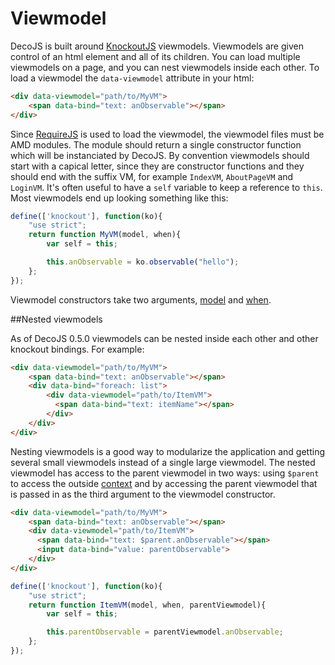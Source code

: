 <div class="page-header">
  <h1>Viewmodel</h1>
</div>

DecoJS is built around [KnockoutJS](http://knockoutjs.com) viewmodels. Viewmodels are given control of an html element and all of its children. You can load multiple viewmodels on a page, and you can nest viewmodels inside each other. To load a viewmodel the `data-viewmodel` attribute in your html:

```html
<div data-viewmodel="path/to/MyVM">
    <span data-bind="text: anObservable"></span>
</div>
```

Since [RequireJS](http://requirejs.org) is used to load the viewmodel, the viewmodel files must be AMD modules. The module should return a single constructor function which will be instanciated by DecoJS. By convention viewmodels should start with a capical letter, since they are constructor functions and they should end with the suffix VM, for example `IndexVM`, `AboutPageVM` and `LoginVM`. It's often useful to have a `self` variable to keep a reference to `this`. Most viewmodels end up looking something like this:

```js
define(['knockout'], function(ko){
    "use strict";
    return function MyVM(model, when){
        var self = this;

        this.anObservable = ko.observable("hello");
    };
});
```

Viewmodel constructors take two arguments, [model](#/reference/model) and [when](#/reference/when). 

##Nested viewmodels

As of DecoJS 0.5.0 viewmodels can be nested inside each other and other knockout bindings. For example:

```html
<div data-viewmodel="path/to/MyVM">
    <span data-bind="text: anObservable"></span>
    <div data-bind="foreach: list">
        <div data-viewmodel="path/to/ItemVM">
          <span data-bind="text: itemName"></span>
        </div>
    </div>
</div>
```

Nesting viewmodels is a good way to modularize the application and getting several small viewmodels instead of a single large viewmodel. The nested viewmodel has access to the parent viewmodel in two ways: using `$parent` to access the outside [context](http://knockoutjs.com/documentation/binding-context.html) and by accessing the parent viewmodel that is passed in as the third argument to the viewmodel constructor.

```html
<div data-viewmodel="path/to/MyVM">
    <span data-bind="text: anObservable"></span>
    <div data-viewmodel="path/to/ItemVM">
      <span data-bind="text: $parent.anObservable"></span>
      <input data-bind="value: parentObservable">
    </div>
</div>
```

```js
define(['knockout'], function(ko){
    "use strict";
    return function ItemVM(model, when, parentViewmodel){
        var self = this;

        this.parentObservable = parentViewmodel.anObservable;
    };
});
```